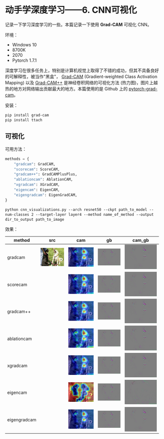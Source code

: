 # 动手学深度学习——6. CNN可视化

记录一下学习深度学习的一些。本篇记录一下使用 **Grad-CAM** 可视化 CNN。

环境：

- Windows 10
- 8700K
- 2070
- Pytorch 1.7.1

深度学习在很多任务上，特别是计算机视觉上取得了不错的成功，但其不具备良好的可解释性，被当作"黑盒"， [Grad-CAM](https://arxiv.org/abs/1610.02391) (Gradient-weighted Class Activation Mapping) 以及 [Grad-CAM++](https://arxiv.org/abs/1710.11063) 是神经卷积网络的可视化方法 (热力图)，图片上越热的地方对网络输出贡献最大的地方。本篇使用的是 Github 上的 [pytorch-grad-cam](https://github.com/jacobgil/pytorch-grad-cam)。

安装：

```shell
pip install grad-cam
pip install ttach

```

## 可视化

可用方法：

```python
methods = {
    "gradcam": GradCAM,
    "scorecam": ScoreCAM,
    "gradcam++": GradCAMPlusPlus,
    "ablationcam": AblationCAM,
    "xgradcam": XGradCAM,
    "eigencam": EigenCAM,
    "eigengradcam": EigenGradCAM,
}
```

```
python cnn_visualizations.py --arch resnet50 --ckpt path_to_model --num-classes 2 --target-layer layer4 --method name_of_method --output dir_to_output path_to_image 
```

 效果：

| method       | src                       | cam                                        | gb                           | cam_gb                                        |
| ------------ | ------------------------- | ------------------------------------------ | ---------------------------- | --------------------------------------------- |
| gradcam      | ![pic0](../pics/7/33.jpg) | ![pic1](../pics/7/gradcam_cam_33.jpg)      | ![pic2](../pics/7/gb_33.jpg) | ![pic3](../pics/7/gradcam_cam_gb_33.jpg)      |
| scorecam     |                           | ![pic1](../pics/7/scorecam_cam_33.jpg)     | ![pic2](../pics/7/gb_33.jpg) | ![pic3](../pics/7/scorecam_cam_gb_33.jpg)     |
| gradcam++    |                           | ![pic1](../pics/7/gradcam++_cam_33.jpg)    | ![pic2](../pics/7/gb_33.jpg) | ![pic3](../pics/7/gradcam++_cam_gb_33.jpg)    |
| ablationcam  |                           | ![pic1](../pics/7/ablationcam_cam_33.jpg)  | ![pic2](../pics/7/gb_33.jpg) | ![pic3](../pics/7/ablationcam_cam_gb_33.jpg)  |
| xgradcam     |                           | ![pic1](../pics/7/xgradcam_cam_33.jpg)     | ![pic2](../pics/7/gb_33.jpg) | ![pic3](../pics/7/xgradcam_cam_gb_33.jpg)     |
| eigencam     |                           | ![pic1](../pics/7/eigencam_cam_33.jpg)     | ![pic2](../pics/7/gb_33.jpg) | ![pic3](../pics/7/eigencam_cam_gb_33.jpg)     |
| eigengradcam |                           | ![pic1](../pics/7/eigengradcam_cam_33.jpg) | ![pic2](../pics/7/gb_33.jpg) | ![pic3](../pics/7/eigengradcam_cam_gb_33.jpg) |


